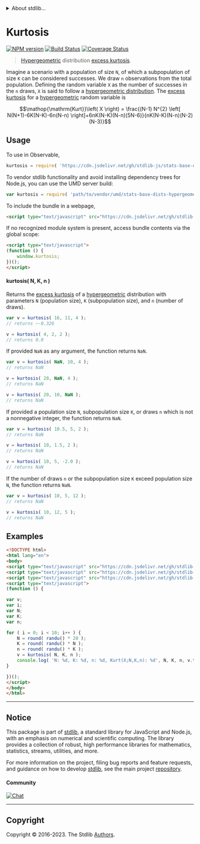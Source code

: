 <!--

@license Apache-2.0

Copyright (c) 2018 The Stdlib Authors.

Licensed under the Apache License, Version 2.0 (the "License");
you may not use this file except in compliance with the License.
You may obtain a copy of the License at

   http://www.apache.org/licenses/LICENSE-2.0

Unless required by applicable law or agreed to in writing, software
distributed under the License is distributed on an "AS IS" BASIS,
WITHOUT WARRANTIES OR CONDITIONS OF ANY KIND, either express or implied.
See the License for the specific language governing permissions and
limitations under the License.

-->


<details>
  <summary>
    About stdlib...
  </summary>
  <p>We believe in a future in which the web is a preferred environment for numerical computation. To help realize this future, we've built stdlib. stdlib is a standard library, with an emphasis on numerical and scientific computation, written in JavaScript (and C) for execution in browsers and in Node.js.</p>
  <p>The library is fully decomposable, being architected in such a way that you can swap out and mix and match APIs and functionality to cater to your exact preferences and use cases.</p>
  <p>When you use stdlib, you can be absolutely certain that you are using the most thorough, rigorous, well-written, studied, documented, tested, measured, and high-quality code out there.</p>
  <p>To join us in bringing numerical computing to the web, get started by checking us out on <a href="https://github.com/stdlib-js/stdlib">GitHub</a>, and please consider <a href="https://opencollective.com/stdlib">financially supporting stdlib</a>. We greatly appreciate your continued support!</p>
</details>

# Kurtosis

[![NPM version][npm-image]][npm-url] [![Build Status][test-image]][test-url] [![Coverage Status][coverage-image]][coverage-url] <!-- [![dependencies][dependencies-image]][dependencies-url] -->

> [Hypergeometric][hypergeometric-distribution] distribution [excess kurtosis][kurtosis].

<!-- Section to include introductory text. Make sure to keep an empty line after the intro `section` element and another before the `/section` close. -->

<section class="intro">

Imagine a scenario with a population of size `N`, of which a subpopulation of size `K` can be considered successes. We draw `n` observations from the total population. Defining the random variable `X` as the number of successes in the `n` draws, `X` is said to follow a [hypergeometric distribution][hypergeometric-distribution]. The [excess kurtosis][kurtosis] for a [hypergeometric][hypergeometric-distribution] random variable is

<!-- <equation class="equation" label="eq:hypergeometric_kurtosis" align="center" raw="\operatorname{Kurt}\left( X \right) = \frac{(N-1) N^{2} \left[ N(N+1)-6K(N-K)-6n(N-n) \right]+6nK(N-K)(N-n)(5N-6)}{nK(N-K)(N-n)(N-2)(N-3)}" alt="Excess kurtosis for a hypergeometric distribution."> -->

```math
\mathop{\mathrm{Kurt}}\left( X \right) = \frac{(N-1) N^{2} \left[ N(N+1)-6K(N-K)-6n(N-n) \right]+6nK(N-K)(N-n)(5N-6)}{nK(N-K)(N-n)(N-2)(N-3)}
```

<!-- <div class="equation" align="center" data-raw-text="\operatorname{Kurt}\left( X \right) = \frac{(N-1) N^{2} \left[ N(N+1)-6K(N-K)-6n(N-n) \right]+6nK(N-K)(N-n)(5N-6)}{nK(N-K)(N-n)(N-2)(N-3)}" data-equation="eq:hypergeometric_kurtosis">
    <img src="https://cdn.jsdelivr.net/gh/stdlib-js/stdlib@591cf9d5c3a0cd3c1ceec961e5c49d73a68374cb/lib/node_modules/@stdlib/stats/base/dists/hypergeometric/kurtosis/docs/img/equation_hypergeometric_kurtosis.svg" alt="Excess kurtosis for a hypergeometric distribution.">
    <br>
</div> -->

<!-- </equation> -->

</section>

<!-- /.intro -->

<!-- Package usage documentation. -->



<section class="usage">

## Usage

To use in Observable,

```javascript
kurtosis = require( 'https://cdn.jsdelivr.net/gh/stdlib-js/stats-base-dists-hypergeometric-kurtosis@umd/browser.js' )
```

To vendor stdlib functionality and avoid installing dependency trees for Node.js, you can use the UMD server build:

```javascript
var kurtosis = require( 'path/to/vendor/umd/stats-base-dists-hypergeometric-kurtosis/index.js' )
```

To include the bundle in a webpage,

```html
<script type="text/javascript" src="https://cdn.jsdelivr.net/gh/stdlib-js/stats-base-dists-hypergeometric-kurtosis@umd/browser.js"></script>
```

If no recognized module system is present, access bundle contents via the global scope:

```html
<script type="text/javascript">
(function () {
    window.kurtosis;
})();
</script>
```

#### kurtosis( N, K, n )

Returns the [excess kurtosis][kurtosis] of a [hypergeometric][hypergeometric-distribution] distribution with parameters `N` (population size), `K` (subpopulation size), and `n` (number of draws).

```javascript
var v = kurtosis( 16, 11, 4 );
// returns ~-0.326

v = kurtosis( 4, 2, 2 );
// returns 0.0
```

If provided `NaN` as any argument, the function returns `NaN`.

```javascript
var v = kurtosis( NaN, 10, 4 );
// returns NaN

v = kurtosis( 20, NaN, 4 );
// returns NaN

v = kurtosis( 20, 10, NaN );
// returns NaN
```

If provided a population size `N`, subpopulation size `K`, or draws `n` which is not a nonnegative integer, the function returns `NaN`.

```javascript
var v = kurtosis( 10.5, 5, 2 );
// returns NaN

v = kurtosis( 10, 1.5, 2 );
// returns NaN

v = kurtosis( 10, 5, -2.0 );
// returns NaN
```

If the number of draws `n` or the subpopulation size `K` exceed population size `N`, the function returns `NaN`.

```javascript
var v = kurtosis( 10, 5, 12 );
// returns NaN

v = kurtosis( 10, 12, 5 );
// returns NaN
```

</section>

<!-- /.usage -->

<!-- Package usage notes. Make sure to keep an empty line after the `section` element and another before the `/section` close. -->

<section class="notes">

</section>

<!-- /.notes -->

<!-- Package usage examples. -->

<section class="examples">

## Examples

<!-- eslint no-undef: "error" -->

```html
<!DOCTYPE html>
<html lang="en">
<body>
<script type="text/javascript" src="https://cdn.jsdelivr.net/gh/stdlib-js/random-base-randu@umd/browser.js"></script>
<script type="text/javascript" src="https://cdn.jsdelivr.net/gh/stdlib-js/math-base-special-round@umd/browser.js"></script>
<script type="text/javascript" src="https://cdn.jsdelivr.net/gh/stdlib-js/stats-base-dists-hypergeometric-kurtosis@umd/browser.js"></script>
<script type="text/javascript">
(function () {

var v;
var i;
var N;
var K;
var n;

for ( i = 0; i < 10; i++ ) {
    N = round( randu() * 20 );
    K = round( randu() * N );
    n = round( randu() * K );
    v = kurtosis( N, K, n );
    console.log( 'N: %d, K: %d, n: %d, Kurt(X;N,K,n): %d', N, K, n, v.toFixed( 4 ) );
}

})();
</script>
</body>
</html>
```

</section>

<!-- /.examples -->

<!-- Section to include cited references. If references are included, add a horizontal rule *before* the section. Make sure to keep an empty line after the `section` element and another before the `/section` close. -->

<section class="references">

</section>

<!-- /.references -->

<!-- Section for related `stdlib` packages. Do not manually edit this section, as it is automatically populated. -->

<section class="related">

</section>

<!-- /.related -->

<!-- Section for all links. Make sure to keep an empty line after the `section` element and another before the `/section` close. -->


<section class="main-repo" >

* * *

## Notice

This package is part of [stdlib][stdlib], a standard library for JavaScript and Node.js, with an emphasis on numerical and scientific computing. The library provides a collection of robust, high performance libraries for mathematics, statistics, streams, utilities, and more.

For more information on the project, filing bug reports and feature requests, and guidance on how to develop [stdlib][stdlib], see the main project [repository][stdlib].

#### Community

[![Chat][chat-image]][chat-url]

---

## Copyright

Copyright &copy; 2016-2023. The Stdlib [Authors][stdlib-authors].

</section>

<!-- /.stdlib -->

<!-- Section for all links. Make sure to keep an empty line after the `section` element and another before the `/section` close. -->

<section class="links">

[npm-image]: http://img.shields.io/npm/v/@stdlib/stats-base-dists-hypergeometric-kurtosis.svg
[npm-url]: https://npmjs.org/package/@stdlib/stats-base-dists-hypergeometric-kurtosis

[test-image]: https://github.com/stdlib-js/stats-base-dists-hypergeometric-kurtosis/actions/workflows/test.yml/badge.svg?branch=v0.1.0
[test-url]: https://github.com/stdlib-js/stats-base-dists-hypergeometric-kurtosis/actions/workflows/test.yml?query=branch:v0.1.0

[coverage-image]: https://img.shields.io/codecov/c/github/stdlib-js/stats-base-dists-hypergeometric-kurtosis/main.svg
[coverage-url]: https://codecov.io/github/stdlib-js/stats-base-dists-hypergeometric-kurtosis?branch=v0.1.0

<!--

[dependencies-image]: https://img.shields.io/david/stdlib-js/stats-base-dists-hypergeometric-kurtosis.svg
[dependencies-url]: https://david-dm.org/stdlib-js/stats-base-dists-hypergeometric-kurtosis/main

-->

[chat-image]: https://img.shields.io/gitter/room/stdlib-js/stdlib.svg
[chat-url]: https://app.gitter.im/#/room/#stdlib-js_stdlib:gitter.im

[stdlib]: https://github.com/stdlib-js/stdlib

[stdlib-authors]: https://github.com/stdlib-js/stdlib/graphs/contributors

[umd]: https://github.com/umdjs/umd
[es-module]: https://developer.mozilla.org/en-US/docs/Web/JavaScript/Guide/Modules

[deno-url]: https://github.com/stdlib-js/stats-base-dists-hypergeometric-kurtosis/tree/deno
[umd-url]: https://github.com/stdlib-js/stats-base-dists-hypergeometric-kurtosis/tree/umd
[esm-url]: https://github.com/stdlib-js/stats-base-dists-hypergeometric-kurtosis/tree/esm
[branches-url]: https://github.com/stdlib-js/stats-base-dists-hypergeometric-kurtosis/blob/main/branches.md

[hypergeometric-distribution]: https://en.wikipedia.org/wiki/Hypergeometric_distribution

[kurtosis]: https://en.wikipedia.org/wiki/Kurtosis

</section>

<!-- /.links -->
